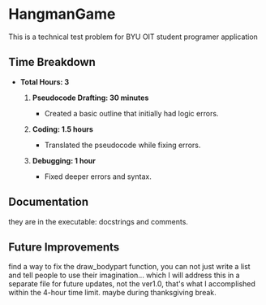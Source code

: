 # HangmanGame
This is a technical test problem for BYU OIT student programer application

## Time Breakdown
- **Total Hours: 3**

  1. **Pseudocode Drafting: 30 minutes**
     - Created a basic outline that initially had logic errors.

  2. **Coding: 1.5 hours**
     - Translated the pseudocode while fixing errors.

  3. **Debugging: 1 hour**
     - Fixed deeper errors and syntax.
    
## Documentation
  they are in the executable: docstrings and comments.

## Future Improvements
  find a way to fix the draw_bodypart function, you can not just write a list and tell people to use their imagination...
  which I will address this in a separate file for future updates, not the ver1.0, that's what I accomplished within the 4-hour time limit.
  maybe during thanksgiving break.
